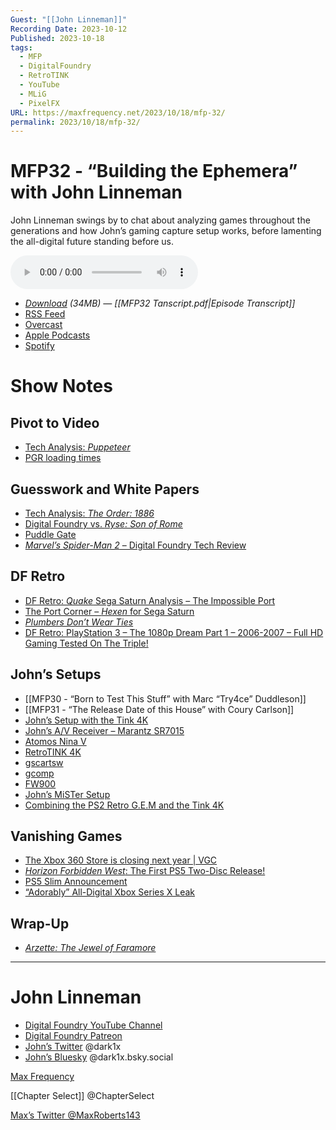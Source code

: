 ```yaml
---
Guest: "[[John Linneman]]"
Recording Date: 2023-10-12
Published: 2023-10-18
tags:
  - MFP
  - DigitalFoundry
  - RetroTINK
  - YouTube
  - MLiG
  - PixelFX
URL: https://maxfrequency.net/2023/10/18/mfp-32/
permalink: 2023/10/18/mfp-32/
---
```

# MFP32 - “Building the Ephemera” with John Linneman

John Linneman swings by to chat about analyzing games throughout the generations and how John’s gaming capture setup works, before lamenting the all-digital future standing before us.

<audio controls>
  <source src="https://traffic.libsyn.com/forcedn/maxfrequency/MFP32_Final.mp3">
</audio>

- *[Download](https://traffic.libsyn.com/forcedn/maxfrequency/MFP32_Final.mp3) (34MB)  — [[MFP32 Tanscript.pdf|Episode Transcript]]*
- [RSS Feed](https://maxfrequency.libsyn.com/rss)
- [Overcast](https://overcast.fm/itunes1557043396)
- [Apple Podcasts](https://podcasts.apple.com/us/podcast/the-max-frequency-podcast/id1557043396)
- [Spotify](https://open.spotify.com/show/3W1LwBNmhZ6s5QmQViWXKn)

# Show Notes
## Pivot to Video

- [Tech Analysis: *Puppeteer*](https://www.eurogamer.net/digitalfoundry-puppeteer-demo-tech-analysis)
- [PGR loading times](https://youtube.com/watch?v=nv4MpY71rdg)
## Guesswork and White Papers

- [Tech Analysis: *The Order: 1886*](https://www.eurogamer.net/digitalfoundry-2015-the-order-1886-tech-analysis)
- [Digital Foundry vs. *Ryse: Son of Rome*](https://www.eurogamer.net/digitalfoundry-vs-ryse-son-of-rome)
- [Puddle Gate](https://youtube.com/watch?v=L2wr7vebb6Y&t=855)
- [*Marvel’s Spider-Man 2* – Digital Foundry Tech Review](https://youtube.com/watch?v=P8JnbYKrYpA)
## DF Retro

- [DF Retro: *Quake* Sega Saturn Analysis – The Impossible Port](https://youtube.com/watch?v=LUZ436FXB4U)
- [The Port Corner – *Hexen* for Sega Saturn](https://youtube.com/watch?v=etUiMuAdTJ0)
- [*Plumbers Don’t Wear Ties*](https://en.wikipedia.org/wiki/Plumbers_Don%27t_Wear_Ties)
- [DF Retro: PlayStation 3 – The 1080p Dream Part 1 – 2006-2007 – Full HD Gaming Tested On The Triple!](https://youtube.com/watch?v=595xu2tJSjU)
## John’s Setups

- [[MFP30 - “Born to Test This Stuff” with Marc “Try4ce” Duddleson]]
- [[MFP31 - “The Release Date of this House” with Coury Carlson]]
- [John’s Setup with the Tink 4K](https://twitter.com/dark1x/status/1686843392917954560)
- [John’s A/V Receiver – Marantz SR7015](https://www.marantz.com/de-de/product/av-receivers/sr7015)
- [Atomos Nina V](https://www.atomos.com/products/ninja-v)
- [RetroTINK 4K](https://www.retrotink.com/post/introducing-the-retrotink-4k)
- [gscartsw](https://www.retrorgb.com/gscartsw.html)
- [gcomp](https://rondoproducts.com/products/gretrostuff-automatic-8-2-component-composite-switch)
- [FW900](https://aperturegrille.fandom.com/wiki/SONY_GDM-FW900)
- [John’s MiSTer Setup](https://youtube.com/watch?v=PfIwDC2F2lc)
- [Combining the PS2 Retro G.E.M and the Tink 4K](https://x.com/dark1x/status/1692523522734596189)
## Vanishing Games

- [The Xbox 360 Store is closing next year | VGC](https://www.videogameschronicle.com/news/the-xbox-360-store-is-closing-next-year/)
- [*Horizon Forbidden West*: The First PS5 Two-Disc Release!](https://youtube.com/watch?v=wk5ZTbLYBP4)
- [PS5 Slim Announcement](https://blog.playstation.com/2023/10/10/new-look-for-ps5-console-this-holiday-season/)
- [“Adorably” All-Digital Xbox Series X Leak](https://www.videogameschronicle.com/news/microsofts-refreshed-xbox-series-x-console-brooklin-has-leaked/)
## Wrap-Up

- [*Arzette: The Jewel of Faramore*](https://store.steampowered.com/app/1924780/Arzette_The_Jewel_of_Faramore/)

---
# John Linneman

- [Digital Foundry YouTube Channel](https://www.youtube.com/@DigitalFoundry)
- [Digital Foundry Patreon](https://www.patreon.com/bePatron?u=4357228&redirect_uri=https%3A%2F%2Fwww.digitalfoundry.net%2Fauth%2Ffinish)
- [John’s Twitter](https://twitter.com/dark1x) @dark1x
- [John’s Bluesky](https://bsky.app/profile/dark1x.bsky.social) @dark1x.bsky.social

[Max Frequency](https://www.maxfrequency.net/)

[[Chapter Select]] @ChapterSelect

[Max’s Twitter @MaxRoberts143](https://www.twitter.com/MaxRoberts143)